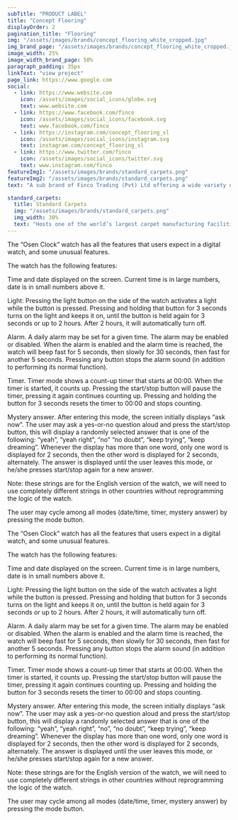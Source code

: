 ```yaml
---
subTitle: "PRODUCT LABEL" 
title: "Concept Flooring"
displayOrder: 2
pagination_title: "Flooring"
img: "/assets/images/brands/concept_flooring_white_cropped.jpg"
img_brand_page: "/assets/images/brands/concept_flooring_white_cropped.jpg"
image_width: 25%
image_width_brand_page: 50%
paragraph_padding: 35px
linkText: "view project"
page_link: https://www.google.com
social:
  - link: https://www.website.com
    icon: /assets/images/social_icons/globe.svg
    text: www.website.com
  - link: https://www.facebook.com/finco
    icon: /assets/images/social_icons/facebook.svg
    text: www.facebook.com/finco
  - link: https://instagram.com/concept_flooring_sl
    icon: /assets/images/social_icons/instagram.svg
    text: instagram.com/concept_flooring_sl
  - link: https://www.twitter.com/finco
    icon: /assets/images/social_icons/twitter.svg
    text: www.instagram.com/finco
featureImg1: "/assets/images/brands/standard_carpets.png"
featureImg2: "/assets/images/brands/standard_carpets.png"
text: "A sub brand of Finco Trading (Pvt) Ltd offering a wide variety of broadloom & carpet tiles to vinyl flooring. Concept flooring is the exclusive partner for Standard Carpets – Dubai’s largest Carpet Tile Manufacturer."

standard_carpets:
  title: Standard Carpets
  img: "/assets/images/brands/standard_carpets.png"
  img_width: 30%
  text: "Hosts one of the world’s largest carpet manufacturing facilities and is the region’s largest producer of vinyl-backed carpet tiles."
---
```

The “Osen Clock” watch has all the features that users expect in a digital watch, and some unusual features.

The watch has the following features:

Time and date displayed on the screen. Current time is in large numbers, date is in small numbers above it.

Light: Pressing the light button on the side of the watch activates a light while the button is pressed. Pressing and holding that button for 3 seconds turns on the light and keeps it on, until the button is held again for 3 seconds or up to 2 hours. After 2 hours, it will automatically turn off.

Alarm. A daily alarm may be set for a given time. The alarm may be enabled or disabled. When the alarm is enabled and the alarm time is reached, the watch will beep fast for 5 seconds, then slowly for 30 seconds, then fast for another 5 seconds. Pressing any button stops the alarm sound (in addition to performing its normal function).

Timer. Timer mode shows a count-up timer that starts at 00:00. When the timer is started, it counts up. Pressing the start/stop button will pause the timer, pressing it again continues counting up. Pressing and holding the button for 3 seconds resets the timer to 00:00 and stops counting.

Mystery answer. After entering this mode, the screen initially displays “ask now”. The user may ask a yes-or-no question aloud and press the start/stop button, this will display a randomly selected answer that is one of the following: “yeah”, “yeah right”, “no” “no doubt”, “keep trying”, “keep dreaming”. Whenever the display has more than one word, only one word is displayed for 2 seconds, then the other word is displayed for 2 seconds, alternately. The answer is displayed until the user leaves this mode, or he/she presses start/stop again for a new answer. 

Note: these strings are for the English version of the watch, we will need to use completely different strings in other countries without reprogramming the logic of the watch.

The user may cycle among all modes (date/time, timer, mystery answer) by pressing the mode button.

The “Osen Clock” watch has all the features that users expect in a digital watch, and some unusual features.

The watch has the following features:

Time and date displayed on the screen. Current time is in large numbers, date is in small numbers above it.

Light: Pressing the light button on the side of the watch activates a light while the button is pressed. Pressing and holding that button for 3 seconds turns on the light and keeps it on, until the button is held again for 3 seconds or up to 2 hours. After 2 hours, it will automatically turn off.

Alarm. A daily alarm may be set for a given time. The alarm may be enabled or disabled. When the alarm is enabled and the alarm time is reached, the watch will beep fast for 5 seconds, then slowly for 30 seconds, then fast for another 5 seconds. Pressing any button stops the alarm sound (in addition to performing its normal function).

Timer. Timer mode shows a count-up timer that starts at 00:00. When the timer is started, it counts up. Pressing the start/stop button will pause the timer, pressing it again continues counting up. Pressing and holding the button for 3 seconds resets the timer to 00:00 and stops counting.

Mystery answer. After entering this mode, the screen initially displays “ask now”. The user may ask a yes-or-no question aloud and press the start/stop button, this will display a randomly selected answer that is one of the following: “yeah”, “yeah right”, “no”, “no doubt”, “keep trying”, “keep dreaming”. Whenever the display has more than one word, only one word is displayed for 2 seconds, then the other word is displayed for 2 seconds, alternately. The answer is displayed until the user leaves this mode, or he/she presses start/stop again for a new answer. 

Note: these strings are for the English version of the watch, we will need to use completely different strings in other countries without reprogramming the logic of the watch.
                
The user may cycle among all modes (date/time, timer, mystery answer) by pressing the mode button.